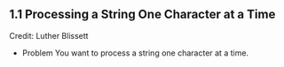 ## 1.1 Processing a String One Character at a Time
Credit: Luther Blissett

* Problem
You want to process a string one character at a time.